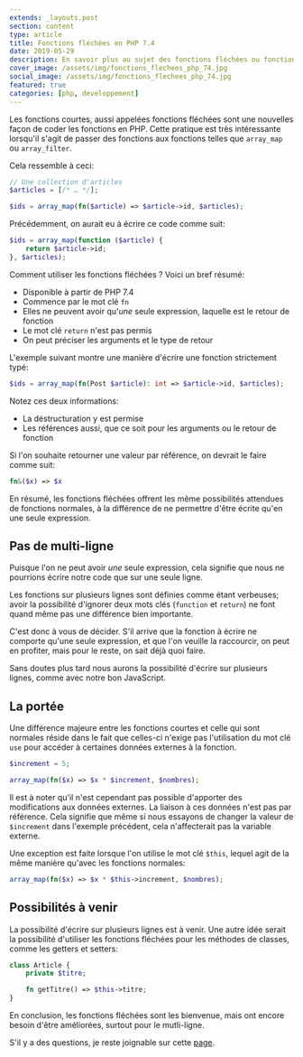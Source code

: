 ```yaml
---
extends: _layouts.post
section: content
type: article
title: Fonctions fléchées en PHP 7.4
date: 2019-05-29
description: En savoir plus au sujet des fonctions fléchées ou fonctions courtes, fonctionnalité à venir
cover_image: /assets/img/fonctions_flechees_php_74.jpg
social_image: /assets/img/fonctions_flechees_php_74.jpg
featured: true
categories: [php, developpement]
---
```


Les fonctions courtes, aussi appelées fonctions fléchées sont une nouvelles façon de coder les fonctions en PHP. Cette pratique est très intéressante lorsqu'il s'agit de passer des fonctions aux fonctions telles que  `array_map`  ou  `array_filter`.

Cela ressemble à ceci:

```php
// Une collection d'articles
$articles = [/* … */];

$ids = array_map(fn($article) => $article->id, $articles);
```

Précédemment, on aurait eu à écrire ce code comme suit:

```php
$ids = array_map(function ($article) {
    return $article->id;
}, $articles);
```

Comment utiliser les fonctions fléchées ? Voici un bref résumé:

-   Disponible à partir de PHP 7.4
-   Commence par le mot clé `fn`
-   Elles ne peuvent avoir qu'_une_ seule expression, laquelle est le retour de fonction
-   Le mot clé `return` n'est pas permis
-   On peut préciser les arguments et le type de retour

L'exemple suivant montre une manière d'écrire une fonction strictement typé:

```php
$ids = array_map(fn(Post $article): int => $article->id, $articles);
```

Notez ces deux informations:

-   La déstructuration y est permise
-   Les références aussi, que ce soit pour les arguments ou le retour de fonction

Si l'on souhaite retourner une valeur par référence, on devrait le faire comme suit:

```php
fn&($x) => $x
```

En résumé, les fonctions fléchées offrent les même possibilités attendues de fonctions normales, à la différence de ne permettre d'être écrite qu'en une seule expression.

## Pas de multi-ligne

Puisque l'on ne peut avoir _une_ seule expression, cela signifie que nous ne pourrions écrire notre code que sur une seule ligne.

Les fonctions sur plusieurs lignes sont définies comme étant verbeuses; avoir la possibilité d'ignorer deux mots clés (`function` et `return`) ne font quand même pas une différence bien importante.

C'est donc à vous de décider. S'il arrive que la fonction à écrire ne comporte qu'une seule expression, et que l'on veuille la raccourcir, on peut en profiter, mais pour le reste, on sait déjà quoi faire.

Sans doutes plus tard nous aurons la possibilité d'écrire sur plusieurs lignes, comme avec notre bon JavaScript.

## La portée

Une différence majeure entre les fonctions courtes et celle qui sont normales réside dans le fait que celles-ci n'exige pas l'utilisation du mot clé `use` pour accéder à certaines données externes à la fonction.

```php
$increment = 5;

array_map(fn($x) => $x * $increment, $nombres);
```

Il est à noter qu'il n'est cependant pas possible d'apporter des modifications aux données externes. La liaison à ces données n'est pas par référence. Cela signifie que même si nous essayons de changer la valeur de `$increment` dans l'exemple précédent, cela n'affecterait pas la variable externe.

Une exception est faite lorsque l'on utilise le mot clé  `$this`, lequel agit de la même manière qu'avec les fonctions normales:

```php
array_map(fn($x) => $x * $this->increment, $nombres);
```

## Possibilités à venir

La possibilité d'écrire sur plusieurs lignes est à venir. Une autre idée serait la possibilité d'utiliser les fonctions fléchées pour les méthodes de classes, comme les getters et setters:

```php
class Article {
    private $titre;

    fn getTitre() => $this->titre;
}
```

En conclusion, les fonctions fléchées sont les bienvenue, mais ont encore besoin d'être améliorées, surtout pour le mutli-ligne.

S'il y a des questions, je reste joignable sur cette [page](/contact/).
